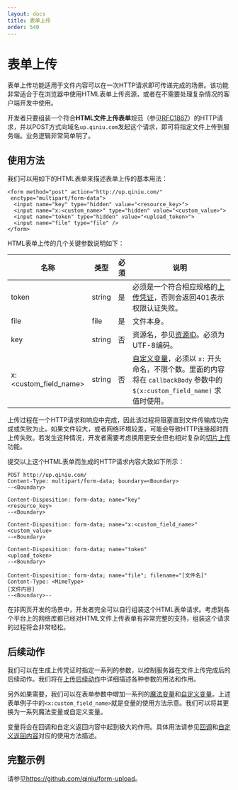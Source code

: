 ```yaml
---
layout: docs
title: 表单上传
order: 540
---
```

<a id="form-upload"></a>
# 表单上传

表单上传功能适用于文件内容可以在一次HTTP请求即可传递完成的场景。该功能非常适合于在浏览器中使用HTML表单上传资源，或者在不需要处理复杂情况的客户端开发中使用。

开发者只要组装一个符合**HTML文件上传表单**规范（参见[RFC1867](http://www.ietf.org/rfc/rfc1867.txt)）的HTTP请求，并以POST方式向域名`up.qiniu.com`发起这个请求，即可将指定文件上传到服务端。业务逻辑非常简单明了。

<a id="form-upload-usage"></a>
## 使用方法

我们可以用如下的HTML表单来描述表单上传的基本用法：

```
<form method="post" action="http://up.qiniu.com/"
 enctype="multipart/form-data">
  <input name="key" type="hidden" value="<resource_key>">
  <input name="x:<custom_name>" type="hidden" value="<custom_value>">
  <input name="token" type="hidden" value="<upload_token>">
  <input name="file" type="file" />
</form>
```

HTML表单上传的几个关键参数说明如下：

名称        | 类型   | 必须 | 说明
------------|--------|------|-------------------------------------
token       | string | 是   | 必须是一个符合相应规格的[上传凭证]()，否则会返回401表示权限认证失败。
file        | file   | 是   | 文件本身。
key         | string | 否   | 资源名，参见[资源ID]()。必须为UTF-8编码。
x:\<custom_field_name\> | string | 否 | [自定义变量](#xVariables)，必须以 `x:` 开头命名，不限个数。里面的内容将在 `callbackBody` 参数中的 `$(x:custom_field_name)` 求值时使用。

上传过程在一个HTTP请求和响应中完成，因此该过程将阻塞直到文件传输成功完成或失败为止。如果文件较大，或者网络环境较差，可能会导致HTTP连接超时而上传失败。若发生这种情况，开发者需要考虑换用更安全但也相对复杂的[切片上传]()功能。

提交以上这个HTML表单而生成的HTTP请求内容大致如下所示：

```
POST http://up.qiniu.com/
Content-Type: multipart/form-data; boundary=<Boundary>
--<Boundary>

Content-Disposition: form-data; name="key"
<resource_key>
--<Boundary>

Content-Disposition: form-data; name="x:<custom_field_name>"
<custom_value>
--<Boundary>

Content-Disposition: form-data; name="token"
<upload_token>
--<Boundary>

Content-Disposition: form-data; name="file"; filename="[文件名]"
Content-Type: <MimeType>
[文件内容]
--<Boundary>--
```

在非网页开发的场景中，开发者完全可以自行组装这个HTML表单请求。考虑到各个平台上的网络库都已经对HTML文件上传表单有非常完整的支持，组装这个请求的过程将会非常轻松。

<a id="form-upload-response"></a>
## 后续动作

我们可以在生成上传凭证时指定一系列的参数，以控制服务器在文件上传完成后的后续动作。我们将在[上传后续动作]()中详细描述各种参数的用法和作用。

另外如果需要，我们可以在表单参数中增加一系列的[魔法变量]()和[自定义变量]()。上述表单例子中的`<x:custom_field_name>`就是变量的使用方法示意。我们可以将其更换为一系列魔法变量或自定义变量。

变量将会在回调和自定义返回内容中起到极大的作用。具体用法请参见[回调]()和[自定义返回内容]()对应的使用方法描述。

<a id="form-upload-example"></a>
## 完整示例

请参见<https://github.com/qiniu/form-upload>。